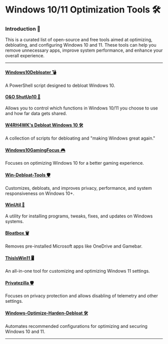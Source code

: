 # Windows 10/11 Optimization Tools 🛠️

### Introduction 📝

This is a curated list of open-source and free tools aimed at optimizing, debloating, and configuring Windows 10 and 11. These tools can help you remove unnecessary apps, improve system performance, and enhance your overall experience.

---

#### [Windows10Debloater 💣](https://github.com/Sycnex/Windows10Debloater)
A PowerShell script designed to debloat Windows 10.

#### [O&O ShutUp10 🤫](https://www.oandoshutup10.com/)
Allows you to control which functions in Windows 10/11 you choose to use and how far data gets shared.

#### [W4RH4WK's Debloat Windows 10 🛠️](https://github.com/W4RH4WK/Debloat-Windows-10)
A collection of scripts for debloating and "making Windows great again."

#### [Windows10GamingFocus 🎮](https://github.com/DaddyMadu/Windows10GamingFocus)
Focuses on optimizing Windows 10 for a better gaming experience.

#### [Win-Debloat-Tools 🛡️](https://github.com/LeDragoX/Win-Debloat-Tools)
Customizes, debloats, and improves privacy, performance, and system responsiveness on Windows 10+.

#### [WinUtil 🔧](https://github.com/ChrisTitusTech/winutil)
A utility for installing programs, tweaks, fixes, and updates on Windows systems.

#### [Bloatbox 🗑️](https://github.com/builtbybel/bloatbox)
Removes pre-installed Microsoft apps like OneDrive and Gamebar.

#### [ThisIsWin11 🖥️](https://github.com/builtbybel/ThisIsWin11)
An all-in-one tool for customizing and optimizing Windows 11 settings.

#### [Privatezilla 🛡️](https://github.com/builtbybel/privatezilla)
Focuses on privacy protection and allows disabling of telemetry and other settings.

#### [Windows-Optimize-Harden-Debloat 🛠️](https://github.com/simeononsecurity/Windows-Optimize-Harden-Debloat)
Automates recommended configurations for optimizing and securing Windows 10 and 11.

---
